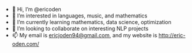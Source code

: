 - 👋 Hi, I’m @ericoden
- 👀 I’m interested in languages, music, and mathematics
- 🌱 I’m currently learning mathematics, data science, optimization
- 💞️ I’m looking to collaborate on interesting NLP projects
- 📫 My email is ericjoden94@gmail.com, and my website is http://eric-oden.com/
